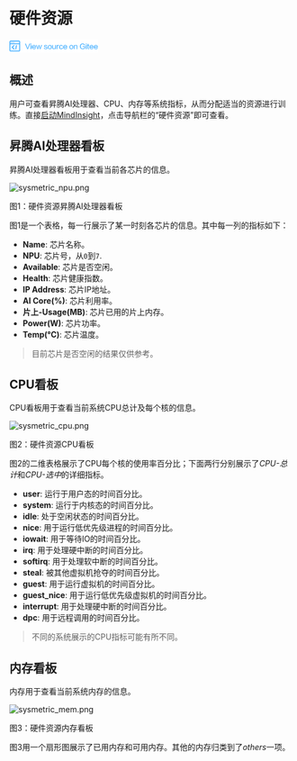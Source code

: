 # 硬件资源

[![查看源文件](../_static/logo_source.png)](https://gitee.com/mindspore/docs/blob/r0.6/tutorials/source_zh_cn/advanced_use/system_metrics.md)&nbsp;&nbsp;

## 概述

用户可查看昇腾AI处理器、CPU、内存等系统指标，从而分配适当的资源进行训练。直接[启动MindInsight](https://www.mindspore.cn/tutorial/zh-CN/r0.6/advanced_use/mindinsight_commands.html#id3)，点击导航栏的“硬件资源”即可查看。

## 昇腾AI处理器看板

昇腾AI处理器看板用于查看当前各芯片的信息。

![sysmetric_npu.png](./images/sysmetric_npu.png)

图1：硬件资源昇腾AI处理器看板

图1是一个表格，每一行展示了某一时刻各芯片的信息。其中每一列的指标如下：

- **Name**: 芯片名称。
- **NPU**: 芯片号，从`0`到`7`.
- **Available**: 芯片是否空闲。
- **Health**: 芯片健康指数。
- **IP Address**: 芯片IP地址。
- **AI Core(%)**: 芯片利用率。
- **片上-Usage(MB)**: 芯片已用的片上内存。
- **Power(W)**: 芯片功率。
- **Temp(°C)**: 芯片温度。

> 目前芯片是否空闲的结果仅供参考。

## CPU看板

CPU看板用于查看当前系统CPU总计及每个核的信息。

![sysmetric_cpu.png](./images/sysmetric_cpu.png)

图2：硬件资源CPU看板

图2的二维表格展示了CPU每个核的使用率百分比；下面两行分别展示了*CPU-总计*和*CPU-选中*的详细指标。

- **user**: 运行于用户态的时间百分比。
- **system**: 运行于内核态的时间百分比。
- **idle**: 处于空闲状态的时间百分比。
- **nice**: 用于运行低优先级进程的时间百分比。
- **iowait**: 用于等待IO的时间百分比。
- **irq**: 用于处理硬中断的时间百分比。
- **softirq**: 用于处理软中断的时间百分比。
- **steal**: 被其他虚拟机抢夺的时间百分比。
- **guest**: 用于运行虚拟机的时间百分比。
- **guest_nice**: 用于运行低优先级虚拟机的时间百分比。
- **interrupt**: 用于处理硬中断的时间百分比。
- **dpc**: 用于远程调用的时间百分比。

> 不同的系统展示的CPU指标可能有所不同。

## 内存看板

内存用于查看当前系统内存的信息。

![sysmetric_mem.png](./images/sysmetric_mem.png)

图3：硬件资源内存看板

图3用一个扇形图展示了已用内存和可用内存。其他的内存归类到了*others*一项。
